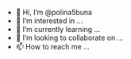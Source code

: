 - 👋 Hi, I’m @polina5buna
- 👀 I’m interested in ...
- 🌱 I’m currently learning ...
- 💞️ I’m looking to collaborate on ...
- 📫 How to reach me ...

<!---
polina5buna/polina5buna is a ✨ special ✨ repository because its `README.md` (this file) appears on your GitHub profile.
You can click the Preview link to take a look at your changes.
--->
